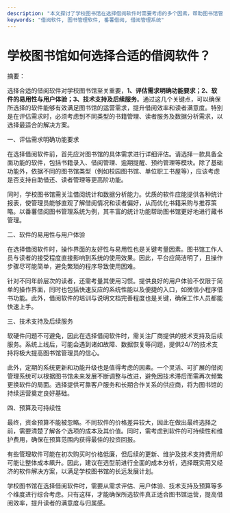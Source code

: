 ```yaml
---
description: "本文探讨了学校图书馆在选择借阅软件时需要考虑的多个因素，帮助图书馆管理员做出明智决策。"
keywords: "借阅软件, 图书管理软件, 番薯借阅, 借阅管理系统"
---
```

# 学校图书馆如何选择合适的借阅软件？

摘要： 

选择合适的借阅软件对学校图书馆至关重要，**1、评估需求明确功能要求；2、软件的易用性与用户体验；3、技术支持及后续服务**。通过这几个关键点，可以确保所选择的软件能够有效满足图书馆的运营需求，提升借阅效率和读者满意度。特别是在评估需求时，必须考虑到不同类型的书籍管理、读者服务及数据分析需求，以选择最适合的解决方案。

一、评估需求明确功能要求

在选择借阅软件前，首先应对图书馆的具体需求进行详细评估。请选择一款具备全面功能的软件，包括书籍录入、借阅管理、逾期提醒、预约管理等模块。除了基础功能外，依据不同的图书馆类型（例如校园图书馆、单位职工书屋等），应该考虑是否支持自助借还、读者管理等更高阶功能。

同时，学校图书馆需关注借阅统计和数据分析能力。优质的软件应能提供各种统计报表，使管理员能够直观了解借阅情况和读者偏好，从而优化书籍采购与推荐策略。以番薯借阅图书管理系统为例，其丰富的统计功能帮助图书馆更好地进行藏书管理。

二、软件的易用性与用户体验

在选择借阅软件时，操作界面的友好性与易用性也是关键考量因素。图书馆工作人员与读者的接受程度直接影响到系统的使用效果。因此，平台应简洁明了，且操作步骤尽可能简单，避免繁琐的程序导致使用困难。

针对不同年龄层次的读者，还需考量其使用习惯。提供良好的用户体验不仅限于简单的操作界面，同时也包括快速反应的系统性能以及便捷的入口，如微信小程序借书功能。此外，借阅软件的培训与说明文档完善程度也是关键，确保工作人员都能快速上手。

三、技术支持及后续服务

软硬件问题不可避免，因此在选择借阅软件时，需关注厂商提供的技术支持及后续服务。系统上线后，可能会遇到诸如故障、数据恢复等问题，提供24/7的技术支持将极大提高图书馆管理员的信心。

此外，定期的系统更新和功能升级也是值得考虑的因素。一个灵活、可扩展的借阅管理系统可以根据图书馆未来发展不断调整与改进，避免因技术滞后而需再次频繁更换软件的局面。选择提供可靠客户服务和长期合作关系的供应商，将为图书馆的持续运营奠定良好基础。

四、预算及可持续性

最终，资金预算不能被忽略。不同软件的价格差异较大，因此在做出最终选择之前，需要清楚了解各个选项的成本及其价值。同时，需考虑到软件的可持续性和维护费用，确保在预算范围内获得最佳的投资回报。

有些管理软件可能在初次购买时价格低廉，但后续的更新、维护及技术支持费用却可能让整体成本飙升。因此，建议在选型前进行全面的成本分析，选择既实用又经济的软件解决方案，以满足学校图书馆的长远发展计划。

学校图书馆在选择借阅软件时，需要从需求评估、用户体验、技术支持及预算等多个维度进行综合考虑。只有这样，才能确保所选软件真正适合图书馆运营，提高借阅效率，提升读者的满意度与归属感。

